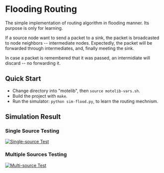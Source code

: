 
# Flooding Routing

The simple implementation of routing algorithm in flooding manner.
Its purpose is only for learning.

If a source node want to send a packet to a sink,
    the packet is broadcasted to node neighbors -- intermediate nodes.
Expectedly, the packet will be forwarded through intermediates, and, 
    finally meeting the sink.

In case a packet is remembered that it was passed,
    an intermidiate will discard -- no forwarding it.


## Quick Start

- Change directory into "motelib", then ```source motelib-vars.sh```.
- Build the project with ```make```.
- Run the simulator: ```python sim-flood.py```, to learn the routing mechnism.


## Simulation Result

### Single Source Testing

[![Single-source Test](https://img.youtube.com/vi/W2n9rcofPhM/0.jpg)](https://youtu.be/W2n9rcofPhM?t=35s "Single-source Test")

### Multiple Sources Testing

[![Multi-source Test](https://img.youtube.com/vi/qLKNlzvt8w4/0.jpg)](https://youtu.be/qLKNlzvt8w4?t=35s "Multi-source Test")
